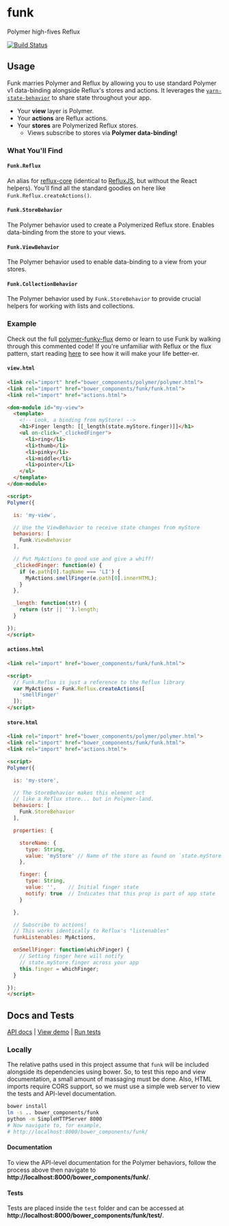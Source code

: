 # funk

Polymer high-fives Reflux

[![Build Status](https://travis-ci.org/devinivy/funk.svg?branch=master)](https://travis-ci.org/devinivy/funk)

## Usage
Funk marries Polymer and Reflux by allowing you to use standard Polymer v1 data-binding alongside Reflux's stores and actions.  It leverages the [`yarn-state-behavior`](https://github.com/yarn-co/yarn-state-behavior) to share state throughout your app.
  - Your **view** layer is Polymer.
  - Your **actions** are Reflux actions.
  - Your **stores** are Polymerized Reflux stores.
    - Views subscribe to stores via **Polymer data-binding!**

### What You'll Find
#### `Funk.Reflux`
An alias for [reflux-core](https://github.com/reflux/reflux-core) (identical to [RefluxJS](https://github.com/reflux/refluxjs), but without the React helpers).  You'll find all the standard goodies on here like `Funk.Reflux.createActions()`.

#### `Funk.StoreBehavior`
The Polymer behavior used to create a Polymerized Reflux store.  Enables data-binding from the store to your views.

#### `Funk.ViewBehavior`
The Polymer behavior used to enable data-binding to a view from your stores.

#### `Funk.CollectionBehavior`
The Polymer behavior used by `Funk.StoreBehavior` to provide crucial helpers for working with lists and collections.

### Example
Check out the full [polymer-funky-flux](https://github.com/devinivy/polymer-funky-flux) demo or learn to use Funk by walking through this commented code!  If you're unfamiliar with Reflux or the flux pattern, start reading [here](https://github.com/reflux/refluxjs) to see how it will make your life better-er.

#### `view.html`
```html
<link rel="import" href="bower_components/polymer/polymer.html">
<link rel="import" href="bower_components/funk/funk.html">
<link rel="import" href="actions.html">

<dom-module id="my-view">
  <template>
    <!-- Look, a binding from myStore! -->
    <h1>Finger length: [[_length(state.myStore.finger)]]</h1>
    <ul on-click="_clickedFinger">
      <li>ring</li>
      <li>thumb</li>
      <li>pinky</li>
      <li>middle</li>
      <li>pointer</li>
    </ul>
  </template>
</dom-module>

<script>
Polymer({

  is: 'my-view',

  // Use the ViewBehavior to receive state changes from myStore
  behaviors: [
    Funk.ViewBehavior
  ],

  // Put MyActions to good use and give a whiff!
  _clickedFinger: function(e) {
    if (e.path[0].tagName === 'LI') {
      MyActions.smellFinger(e.path[0].innerHTML);
    }
  },

  _length: function(str) {
    return (str || '').length;
  }

});
</script>
```

#### `actions.html`
```html
<link rel="import" href="bower_components/funk/funk.html">

<script>
  // Funk.Reflux is just a reference to the Reflux library
  var MyActions = Funk.Reflux.createActions([
    'smellFinger'
  ]);
</script>
```

#### `store.html`
```html
<link rel="import" href="bower_components/polymer/polymer.html">
<link rel="import" href="bower_components/funk/funk.html">
<link rel="import" href="actions.html">

<script>
Polymer({

  is: 'my-store',

  // The StoreBehavior makes this element act
  // like a Reflux store... but in Polymer-land.
  behaviors: [
    Funk.StoreBehavior
  ],

  properties: {

    storeName: {
      type: String,
      value: 'myStore' // Name of the store as found on `state.myStore`
    },

    finger: {
      type: String,
      value: '',    // Initial finger state
      notify: true  // Indicates that this prop is part of app state
    }

  },

  // Subscribe to actions!
  // This works identically to Reflux's "listenables"
  funkListenables: MyActions,

  onSmellFinger: function(whichFinger) {
    // Setting finger here will notify
    // state.myStore.finger across your app
    this.finger = whichFinger;
  }

});
</script>
```

## Docs and Tests
[API docs](http://devinivy.github.io/funk) | [View demo](http://devinivy.github.io/funk/components/funk/demo/) | [Run tests](http://devinivy.github.io/funk/components/funk/test/)

### Locally
The relative paths used in this project assume that `funk` will be included alongside its dependencies using bower.  So, to test this repo and view documentation, a small amount of massaging must be done.  Also, HTML imports require CORS support, so we must use a simple web server to view the tests and API-level documentation.
```bash
bower install
ln -s .. bower_components/funk
python -m SimpleHTTPServer 8000
# Now navigate to, for example,
# http://localhost:8000/bower_components/funk/
```

#### Documentation
To view the API-level documentation for the Polymer behaviors, follow the process above then navigate to **http://localhost:8000/bower_components/funk/**.

#### Tests
Tests are placed inside the `test` folder and can be accessed at **http://localhost:8000/bower_components/funk/test/**.
